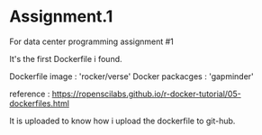 # Assignment.1
For data center programming assignment #1

It's the first Dockerfile i found.

Dockerfile image : 'rocker/verse'
Docker packacges : 'gapminder'

reference : https://ropenscilabs.github.io/r-docker-tutorial/05-dockerfiles.html

It is uploaded to know how i upload the dockerfile to git-hub.

